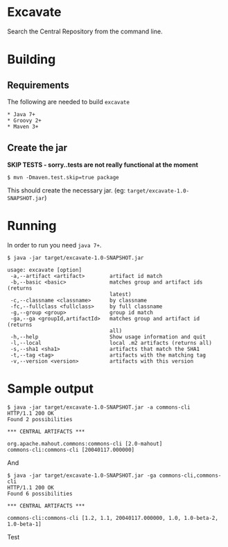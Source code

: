 # Excavate

Search the Central Repository from the command line.

# Building

## Requirements

The following are needed to build `excavate`

```
* Java 7+
* Groovy 2+
* Maven 3+
```

## Create the jar

**SKIP TESTS - sorry..tests are not really functional at the moment**

```
$ mvn -Dmaven.test.skip=true package
```

This should create the necessary jar. (eg: `target/excavate-1.0-SNAPSHOT.jar`)

# Running

In order to run you need `java 7+`.

```
$ java -jar target/excavate-1.0-SNAPSHOT.jar

usage: excavate [option]
 -a,--artifact <artifact>        artifact id match
 -b,--basic <basic>              matches group and artifact ids (returns
                                 latest)
 -c,--classname <classname>      by classname
 -fc,--fullclass <fullclass>     by full classname
 -g,--group <group>              group id match
 -ga,--ga <groupId,artifactId>   matches group and artifact id (returns
                                 all)
 -h,--help                       Show usage information and quit
 -l,--local                      local .m2 artifacts (returns all)
 -s,--sha1 <sha1>                artifacts that match the SHA1
 -t,--tag <tag>                  artifacts with the matching tag
 -v,--version <version>          artifacts with this version

```

# Sample output

```
$ java -jar target/excavate-1.0-SNAPSHOT.jar -a commons-cli
HTTP/1.1 200 OK
Found 2 possibilities

*** CENTRAL ARTIFACTS ***

org.apache.mahout.commons:commons-cli [2.0-mahout]
commons-cli:commons-cli [20040117.000000]
```

And

```
$ java -jar target/excavate-1.0-SNAPSHOT.jar -ga commons-cli,commons-cli
HTTP/1.1 200 OK
Found 6 possibilities

*** CENTRAL ARTIFACTS ***

commons-cli:commons-cli [1.2, 1.1, 20040117.000000, 1.0, 1.0-beta-2, 1.0-beta-1]
```

Test
